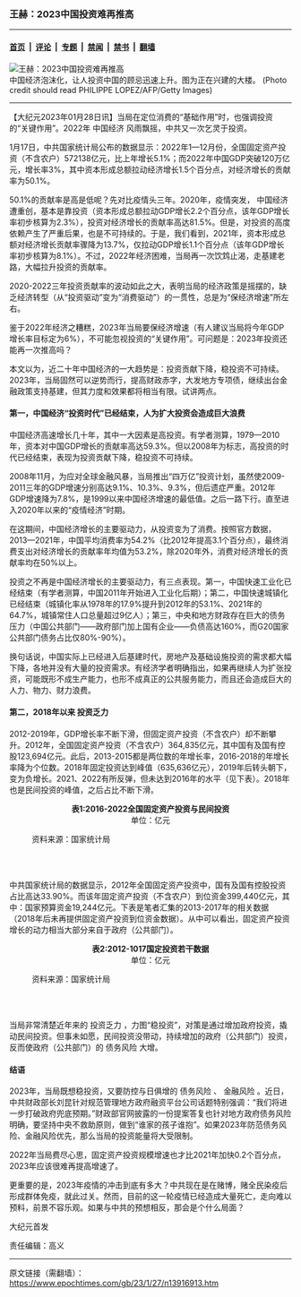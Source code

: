 ### 王赫：2023中国投资难再推高

---

#### [首页](../../../..?n13916913) &nbsp;|&nbsp; [评论](../../../../../epoch-comment?n13916913) &nbsp;|&nbsp; [专题](../../../../../epoch-special?n13916913) &nbsp;|&nbsp; [禁闻](../../../../../epoch-news?n13916913) &nbsp;|&nbsp; [禁书](../../../../../books?n13916913) &nbsp;|&nbsp; [翻墙](https://github.com/gfw-breaker/nogfw/blob/master/README.md?n13916913)


<div><img alt="王赫：2023中国投资难再推高" class="attachment-djy_600_400 size-djy_600_400 wp-post-image" src="https://i.epochtimes.com/assets/uploads/2010/02/1002150818581500-600x400.jpg"/>
<div class="caption">
 中国经济泡沫化，让人投资中国的顾忌迅速上升。图为正在兴建的大楼。 (Photo credit should read PHILIPPE LOPEZ/AFP/Getty Images)
</div></div><hr/><div class="post_content" id="artbody" itemprop="articleBody">
 <!-- article content begin -->
 <p>
  【大纪元2023年01月28日讯】当局在定位消费的“基础作用”时，也强调投资的“关键作用”。2022年
  <ok href="https://www.epochtimes.com/gb/tag/%E4%B8%AD%E5%9B%BD%E7%BB%8F%E6%B5%8E.html">
   中国经济
  </ok>
  风雨飘摇，中共又一次乞灵于投资。
 </p>
 <p>
  1月17日，中共国家统计局公布的数据显示：2022年1—12月份，全国固定资产投资（不含农户）572138亿元，比上年增长5.1%；而2022年中国GDP突破120万亿元，增长率3%，其中资本形成总额拉动经济增长1.5个百分点，对经济增长的贡献率为50.1%。
 </p>
 <p>
  50.1%的贡献率是高是低呢？先对比疫情头三年。2020年，疫情突发，
  <ok href="https://www.epochtimes.com/gb/tag/%E4%B8%AD%E5%9B%BD%E7%BB%8F%E6%B5%8E.html">
   中国经济
  </ok>
  遭重创，基本是靠投资（资本形成总额拉动GDP增长2.2个百分点，该年GDP增长率初步核算为2.3%），投资对经济增长的贡献率高达81.5%。但是，对投资的高度依赖产生了严重后果，也是不可持续的。于是，我们看到，2021年，资本形成总额对经济增长贡献率骤降为13.7%，仅拉动GDP增长1.1个百分点（该年GDP增长率初步核算为8.1%）。不过，2022年经济困难，当局再一次饮鸩止渴，走基建老路，大幅拉升投资的贡献率。
 </p>
 <p>
  2020-2022三年投资贡献率的波动如此之大，表明当局的经济政策是摇摆的，缺乏经济转型（从“投资驱动”变为“消费驱动”）的一贯性，总是为“保经济增速”所左右。
 </p>
 <p>
  鉴于2022年经济之糟糕，2023年当局要保经济增速（有人建议当局将今年GDP增长率目标定为6%），不可能忽视投资的“关键作用”。可问题是：2023年投资还能再一次推高吗？
 </p>
 <p>
  本文以为，近二十年中国经济的一大趋势是：投资贡献下降，稳投资不可持续。2023年，当局固然可以逆势而行，提高财政赤字，大发地方专项债，继续出台金融政策支持基建，但其力度和效果都将相当有限。试讲两点。
 </p>
 <h4>
  第一，中国经济“投资时代”已经结束，人为扩大投资会造成巨大浪费
 </h4>
 <p>
  中国经济高速增长几十年，其中一大因素是高投资。有学者测算，1979—2010年，资本对中国GDP增长的贡献率高达59.3%。但以2008年为标志，高投资的时代已经结束，表现为投资贡献下降，稳投资不可持续。
 </p>
 <p>
  2008年11月，为应对全球金融风暴，当局推出“四万亿”投资计划，虽然使2009-2011三年的GDP增速分别高达9.1%、10.3%、9.3%，但后遗症严重。2012年GDP增速降为7.8%，是1999以来中国经济增速的最低值。之后一路下行。直至进入2020年以来的“疫情经济”时期。
 </p>
 <p>
  在这期间，中国经济增长的主要驱动力，从投资变为了消费。按照官方数据，2013—2021年，中国平均消费率为54.2%（比2012年提高3.1个百分点），最终消费支出对经济增长的贡献率年均值为53.2%，除2020年外，消费对经济增长的贡献率均在50%以上。
 </p>
 <p>
  投资之不再是中国经济增长的主要驱动力，有三点表现。第一，中国快速工业化已经结束（有学者测算，中国2011年开始进入工业化后期）；第二，中国快速城镇化已经结束（城镇化率从1978年的17.9%提升到2012年的53.1%、2021年的64.7%，城镇常住人口总量超过9亿人）；第三，中央和地方财政存在巨大的债务压力（中国公共部门——政府部门加上国有企业——负债高达160%，而G20国家公共部门债务占比仅80%-90%）。
 </p>
 <p>
  换句话说，中国实际上已经进入后基建时代，房地产及基础设施投资的需求都大幅下降，各地并没有大量的投资需求。有经济学者明确指出，如果再继续人为扩张投资，可能既形不成生产能力，也形不成真正的公共服务能力，而且还会造成巨大的人力、物力、财力浪费。
 </p>
 <h4>
  第二，2018年以来
  <ok href="https://www.epochtimes.com/gb/tag/%E6%8A%95%E8%B5%84%E4%B9%8F%E5%8A%9B.html">
   投资乏力
  </ok>
 </h4>
 <p>
  2012-2019年，GDP增长率不断下滑，但固定资产投资（不含农户）却不断攀升。2012年，全国固定资产投资（不含农户）364,835亿元，其中国有及国有控股123,694亿元。此后，2013-2015都是两位数的年增长率，2016-2018的年增长率降为个位数。2018年固定投资达到峰值（635,636亿元），2019年后转头朝下，变为负增长。2021、2022有所反弹，但未达到2016年的水平（见下表）。2018年也是民间投资的峰值，之后占比不断下滑。
 </p>
 <p style="text-align: center;">
  <strong>
   表1:2016-2022全国固定资产投资与民间投资
  </strong>
  <br/>
  单位：亿元
 </p>
 <figure aria-describedby="caption-attachment-13916950" class="wp-caption aligncenter" id="attachment_13916950" style="width: 589px">
  <ok href="https://i.epochtimes.com/assets/uploads/2023/01/id13916950-2023-01-27_182527.jpg" target="_blank">
   <img alt="" class="size-full wp-image-13916950" src="https://i.epochtimes.com/assets/uploads/2023/01/id13916950-2023-01-27_182527.jpg"/>
  </ok>
  <br/><figcaption class="wp-caption-text" id="caption-attachment-13916950">
   资料来源：国家统计局
  </figcaption><br/>
 </figure><br/>
 <p>
  中共国家统计局的数据显示，2012年全国固定资产投资中，国有及国有控股投资占比高达33.90%。而该年固定资产投资（不含农户）到位资金399,440亿元，其中：国家预算资金19,244亿元。下表是笔者汇集的2013-2017年的相关数据（2018年后未再提供固定资产投资到位资金数据）。从中可以看出，固定资产投资增长的动力相当大部分来自于政府（公共部门）。
 </p>
 <p style="text-align: center;">
  <strong>
   表2:2012-1017国定投资若干数据
  </strong>
  <br/>
  单位：亿元
 </p>
 <figure aria-describedby="caption-attachment-13916954" class="wp-caption aligncenter" id="attachment_13916954" style="width: 600px">
  <ok href="https://i.epochtimes.com/assets/uploads/2023/01/id13916954-2023-01-27_182656.jpg" target="_blank">
   <img alt="" class="size-large wp-image-13916954" src="https://i.epochtimes.com/assets/uploads/2023/01/id13916954-2023-01-27_182656-600x269.jpg"/>
  </ok>
  <br/><figcaption class="wp-caption-text" id="caption-attachment-13916954">
   资料来源：国家统计局
  </figcaption><br/>
 </figure><br/>
 <p>
  当局非常清楚近年来的
  <ok href="https://www.epochtimes.com/gb/tag/%E6%8A%95%E8%B5%84%E4%B9%8F%E5%8A%9B.html">
   投资乏力
  </ok>
  ，力图“稳投资”，对策是通过增加政府投资，撬动民间投资。但事未如愿，民间投资没带动，持续增加的政府（公共部门）投资，反而使政府（公共部门）的
  <ok href="https://www.epochtimes.com/gb/tag/%E5%80%BA%E5%8A%A1%E9%A3%8E%E9%99%A9.html">
   债务风险
  </ok>
  大增。
 </p>
 <h4>
  结语
 </h4>
 <p>
  2023年，当局既想稳投资，又要防控与日俱增的
  <ok href="https://www.epochtimes.com/gb/tag/%E5%80%BA%E5%8A%A1%E9%A3%8E%E9%99%A9.html">
   债务风险
  </ok>
  、
  <ok href="https://www.epochtimes.com/gb/tag/%E9%87%91%E8%9E%8D%E9%A3%8E%E9%99%A9.html">
   金融风险
  </ok>
  。近日，中共财政部长刘昆针对规范管理地方政府融资平台公司话题特别强调：“我们将进一步打破政府兜底预期。”财政部官网披露的一份提案答复也针对地方政府债务风险明确，要坚持中央不救助原则，做到“谁家的孩子谁抱”。如果2023年防范债务风险、金融风险优先，那么当局的投资能量将大受限制。
 </p>
 <p>
  2022年当局费尽心思，固定资产投资规模增速也才比2021年加快0.2个百分点，2023年应该很难再提高增速了。
 </p>
 <p>
  更重要的是，2023年疫情的冲击到底有多大？中共现在是在赌博，赌全民染疫后形成群体免疫，就此过关。然而，目前的这一轮疫情已经造成大量死亡，走向难以预料，前景不容乐观。如果与中共的预想相反，那会是个什么局面？
 </p>
 <p>
  大纪元首发
 </p>
 <p>
  责任编辑：高义
 </p>
 <!-- article content end -->
 <div id="below_article_ad">
 </div>
</div>


---

原文链接（需翻墙）：https://www.epochtimes.com/gb/23/1/27/n13916913.htm